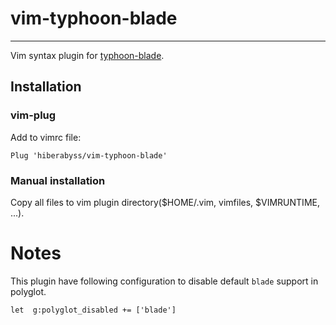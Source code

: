 # vim-typhoon-blade

---

Vim syntax plugin for [typhoon-blade](https://github.com/chen3feng/typhoon-blade).

## Installation

### vim-plug

Add to vimrc file:

    Plug 'hiberabyss/vim-typhoon-blade'

### Manual installation

Copy all files to vim plugin directory($HOME/.vim, vimfiles, $VIMRUNTIME, ...).

# Notes

This plugin have following configuration to disable default `blade` support in polyglot.

```vim
let  g:polyglot_disabled += ['blade']
```

